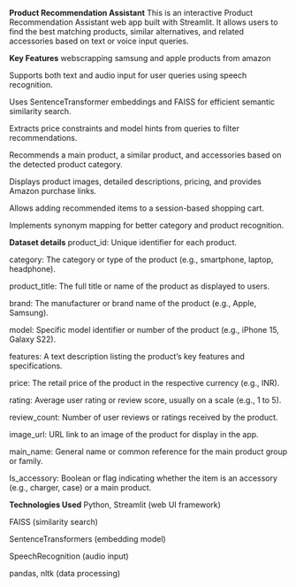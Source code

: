 **Product Recommendation Assistant**
This is an interactive Product Recommendation Assistant web app built with Streamlit. It allows users to find the best matching products, similar alternatives, and related accessories based on text or voice input queries.

**Key Features**
webscrapping samsung and apple products from amazon

Supports both text and audio input for user queries using speech recognition.

Uses SentenceTransformer embeddings and FAISS for efficient semantic similarity search.

Extracts price constraints and model hints from queries to filter recommendations.

Recommends a main product, a similar product, and accessories based on the detected product category.

Displays product images, detailed descriptions, pricing, and provides Amazon purchase links.

Allows adding recommended items to a session-based shopping cart.

Implements synonym mapping for better category and product recognition.

**Dataset details**
product_id:
Unique identifier for each product.

category:
The category or type of the product (e.g., smartphone, laptop, headphone).

product_title:
The full title or name of the product as displayed to users.

brand:
The manufacturer or brand name of the product (e.g., Apple, Samsung).

model:
Specific model identifier or number of the product (e.g., iPhone 15, Galaxy S22).

features:
A text description listing the product’s key features and specifications.

price:
The retail price of the product in the respective currency (e.g., INR).

rating:
Average user rating or review score, usually on a scale (e.g., 1 to 5).

review_count:
Number of user reviews or ratings received by the product.

image_url:
URL link to an image of the product for display in the app.

main_name:
General name or common reference for the main product group or family.

Is_accessory:
Boolean or flag indicating whether the item is an accessory (e.g., charger, case) or a main product.

**Technologies Used**
Python, Streamlit (web UI framework)

FAISS (similarity search)

SentenceTransformers (embedding model)

SpeechRecognition (audio input)

pandas, nltk (data processing)
